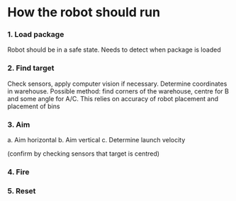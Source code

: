 # How the robot should run

### 1. Load package

Robot should be in a safe state.
Needs to detect when package is loaded

### 2. Find target

Check sensors, apply computer vision if necessary.
Determine coordinates in warehouse.
    Possible method: find corners of the warehouse, centre for B and some angle for A/C. This relies on accuracy of robot placement and placement of bins

### 3. Aim

a. Aim horizontal
b. Aim vertical
c. Determine launch velocity

(confirm by checking sensors that target is centred)

### 4. Fire

### 5. Reset